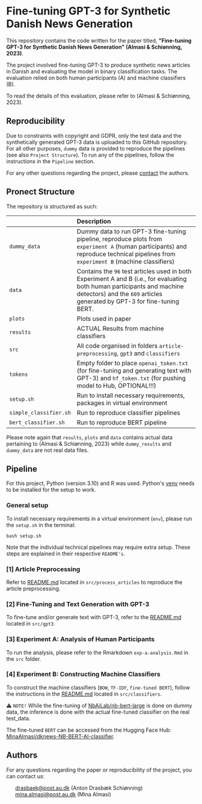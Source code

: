 # Fine-tuning GPT-3 for Synthetic Danish News Generation
This repository contains the code written for the paper titled, **"Fine-tuning GPT-3 for Synthetic Danish News Generation" (Almasi & Schiønning, 2023)**. 

The project involved fine-tuning GPT-3 to produce synthetic news articles in Danish and evaluating the model in binary classification tasks. The evaluation relied on both human participants (A) and machine classifiers (B).

To read the details of this evaluation, please refer to (Almasi & Schiønning, 2023). 

## Reproducibility  
Due to constraints with copyright and GDPR, only the test data and the synthetically generated GPT-3 data is uploaded to this GitHub repository. For all other purposes, `dummy` data is provided to reproduce the pipelines (see also `Project Structure`). To run any of the pipelines, follow the instructions in the `Pipeline` section. 

For any other questions regarding the project, please [contact](https://github.com/drasbaek/finetuning-gpt3-danish-news/tree/main#authors) the authors. 

## Pronect Structure 
The repository is structured as such: 

| <div style="width:120px"></div>| Description |
|---------|:-----------|
| ```dummy_data``` | Dummy data to run GPT-3 fine-tuning pipeline, reproduce plots from `experiment A` (human participants) and reproduce technical pipelines from `experiment B` (machine classifiers)|
| ```data``` | Contains the `96` test articles used in both Experiment A and B (i.e., for evaluating both human participants and machine detectors) and the `609` articles generated by GPT-3 for fine-tuning BERT. |
| ```plots``` | Plots used in paper|
| ```results``` | ACTUAL Results from machine classifiers |
| ```src``` | All code organised in folders `article-preprocessing`, `gpt3` and `classifiers` |
| ```tokens``` | Empty folder to place `openai_token.txt` (for fine-tuning and generating text with GPT-3) and `hf_token.txt` (for pushing model to Hub, OPTIONAL!!!) |
| ```setup.sh``` | Run to install necessary requirements, packages in virtual environment|
| ```simple_classifier.sh``` | Run to reproduce classifier pipelines|
| ```bert_classifier.sh``` | Run to reproduce BERT pipeline|

Please note again that `results`, `plots` and `data` contains actual data pertaining to (Almasi & Schiønning, 2023) while `dummy_results` and `dummy_data` are not real data files. 

## Pipeline 
For this project, Python (version 3.10) and R was used. Python's [venv](https://docs.python.org/3/library/venv.html) needs to be installed for the setup to work.

### General setup 
To install necessary requirements in a virtual environment (`env`), please run the `setup.sh` in the terminal: 
```
bash setup.sh
```

Note that the individual technical pipelines may require extra setup. These steps are explained in their respective `README's`. 

### [1] Article Preprocessing
Refer to [README.md](src/process_articles/README.md) located in `src/process_articles` to reproduce the article preprocessing. 

### [2] Fine-Tuning and Text Generation with GPT-3
To fine-tune and/or generate text with GPT-3, refer to the [README.md](src/gpt3/README.md) located in `src/gpt3`. 

### [3] Experiment A: Analysis of Human Participants  
To run the analysis, please refer to the Rmarkdown `exp-a-analysis.Rmd` in the `src` folder. 

### [4] Experiment B: Constructing Machine Classifiers
To construct the machine classifiers (`BOW`, `TF-IDF`, `fine-tuned BERT`), follow the instructions in the [README.md](src/classifiers/README.md) located in `src/classifiers`.

⚠️ `NOTE!` While the fine-tuning of [NbAiLab/nb-bert-large](https://huggingface.co/NbAiLab/nb-bert-large) is done on dummy data, the inference is done with the actual fine-tuned classifier on the real test_data.

The fine-tuned `BERT` can be accessed from the Hugging Face Hub: [MinaAlmasi/dknews-NB-BERT-AI-classifier](https://huggingface.co/MinaAlmasi/dknews-NB-BERT-AI-classifier).

## Authors 
For any questions regarding the paper or reproducibility of the project, you can contact us:
<ul style="list-style-type: none;">
  <li><a href="mailto:drasbaek@post.au.dk">drasbaek@post.au.dk</a>
(Anton Drasbæk Schiønning)</li>
    <li><a href="mailto: mina.almasi@post.au.dk"> mina.almasi@post.au.dk</a>
(Mina Almasi)</li>
</ul>

